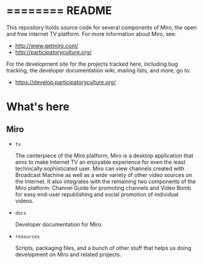 ========
 README
========

This repository holds source code for several components of Miro, the
open and free Internet TV platform.  For more information about Miro,
see:

* http://www.getmiro.com/
* http://participatoryculture.org/

For the development site for the projects tracked here, including bug
tracking, the developer documentation wiki, mailing lists, and more,
go to:

* https://develop.participatoryculture.org/


What's here
===========

Miro
----

* ``tv``

  The centerpiece of the Miro platform, Miro is a desktop application
  that aims to make Internet TV an enjoyable experience for even the
  least technically sophisticated user.  Miro can view channels
  created with Broadcast Machine as well as a wide variety of other
  video sources on the Internet.  It also integrates with the remaining
  two components of the Miro platform: Channel Guide for promoting
  channels and Video Bomb for easy end-user republishing and social
  promotion of individual videos.

* ``docs``

  Developer documentation for Miro.

* ``resources``

  Scripts, packaging files, and a bunch of other stuff that helps
  us doing development on Miro and related projects.
